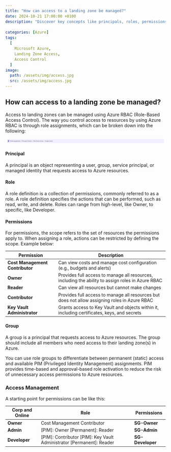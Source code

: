 ```yaml
---
title: "How can access to a landing zone be managed?"
date: 2024-10-21 17:00:00 +0100
description: "Discover key concepts like principals, roles, permissions, and scope and the use of PIM (Privileged Identity Management) to control temporary access."

categories: [Azure]
tags:
  [
    Microsoft Azure,
    Landing Zone Access,
    Access Control
  ]
image:
  path: /assets/img/access.jpg
  src: /assets/img/access.jpg
---
```


## How can access to a landing zone be managed?

Access to landing zones can be managed using Azure RBAC (Role-Based Access Control). The way you control access to resources by using Azure RBAC is through role assignments, which can be broken down into the following:

![Access](/assets/img/access.jpg "Access")

#### Principal

A principal is an object representing a user, group, service principal, or managed identity that requests access to Azure resources.

#### Role

A role definition is a collection of permissions, commonly referred to as a role. A role definition specifies the actions that can be performed, such as read, write, and delete. Roles can range from high-level, like Owner, to specific, like Developer.

#### Permissions

For permissions, the scope refers to the set of resources the permissions apply to. When assigning a role, actions can be restricted by defining the scope. Example below:

| **Permission**            | **Description**                                                                                 |
|---------------------------|-------------------------------------------------------------------------------------------------|
| **Cost Management Contributor** | Can view costs and manage cost configuration (e.g., budgets and alerts)                              |
| **Owner**                  | Provides full access to manage all resources, including the ability to assign roles in Azure RBAC |
| **Reader**                 | Can view all resources but cannot make changes                                                  |
| **Contributor**            | Provides full access to manage all resources but does not allow assigning roles in Azure RBAC    |
| **Key Vault Administrator**| Grants access to Key Vault and objects within it, including certificates, keys, and secrets      |

#### Group

A group is a principal that requests access to Azure resources. The group should include all members who need access to their landing zone(s) in Azure.

You can use role groups to differentiate between permanent (static) access and available PIM (Privileged Identity Management) assignments. PIM provides time-based and approval-based role activation to reduce the risk of unnecessary access permissions to Azure resources.

### Access Management

A starting point for permissions can be like this:

| **Corp and Online**         | **Role** | **Permissions** |
|-----------------------------|----------|-----------------|
| **Owner**                   | Cost Management Contributor | **SG-Owner** |
| **Admin**                   | [PIM]: Owner [Permanent]: Reader | **SG-Admin** |
| **Developer**               | [PIM]: Contributor [PIM]: Key Vault Administrator [Permanent]: Reader | **SG-Developer** |